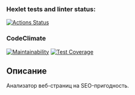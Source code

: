 ### Hexlet tests and linter status:
[![Actions Status](https://github.com/mrmelvin/java-project-72/workflows/hexlet-check/badge.svg)](https://github.com/mrmelvin/java-project-72/actions)

### CodeClimate

[![Maintainability](https://api.codeclimate.com/v1/badges/675144b50a36feee9b12/maintainability)](https://codeclimate.com/github/mrmelvin/java-project-72/maintainability)
[![Test Coverage](https://api.codeclimate.com/v1/badges/675144b50a36feee9b12/test_coverage)](https://codeclimate.com/github/mrmelvin/java-project-72/test_coverage)

## Описание
Анализатор веб-страниц на SEO-пригодность.
